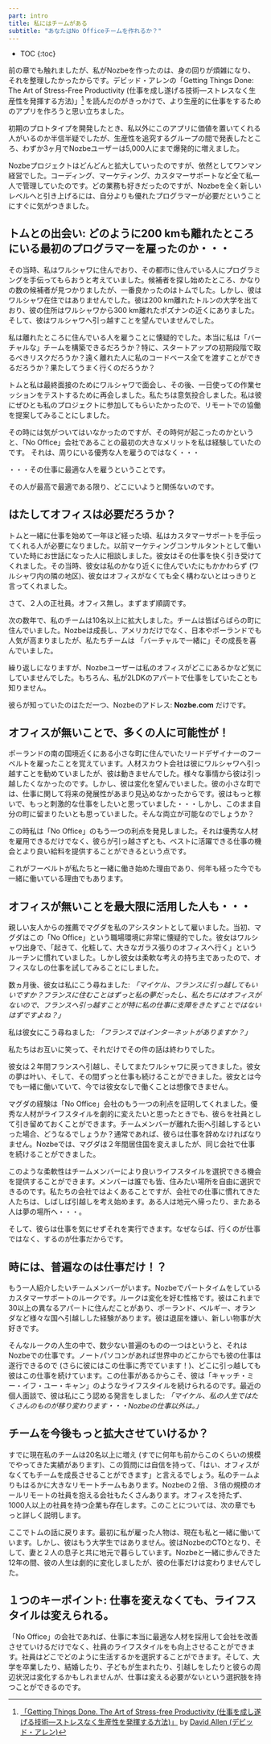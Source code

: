 ```yaml
---
part: intro
title: 私にはチームがある
subtitle: "あなたはNo Officeチームを作れるか？"
---
```


* TOC
{:toc}

前の章でも触れましたが、私がNozbeを作ったのは、身の回りが煩雑になり、それを整理したかったからです。デビッド・アレンの「Getting Things Done: The Art of Stress-Free Productivity (仕事を成し遂げる技術―ストレスなく生産性を発揮する方法)」[^1] を読んだのがきっかけで、より生産的に仕事をするためのアプリを作ろうと思い立ちました。

初期のプロトタイプを開発したとき、私以外にこのアプリに価値を置いてくれる人がいるのか半信半疑でしたが、生産性を追究するグループの間で発表したところ、わずか3ヶ月でNozbeユーザーは5,000人にまで爆発的に増えました。 

Nozbeプロジェクトはどんどんと拡大していったのですが、依然としてワンマン経営でした。コーディング、マーケティング、カスタマーサポートなど全て私一人で管理していたのです。どの業務も好きだったのですが、Nozbeを全く新しいレベルへと引き上げるには、自分よりも優れたプログラマーが必要だということにすぐに気がつきました。

## トムとの出会い: どのように200 kmも離れたところにいる最初のプログラマーを雇ったのか・・・

その当時、私はワルシャワに住んでおり、その都市に住んでいる人にプログラミングを手伝ってもらおうと考えていました。候補者を探し始めたところ、かなりの数の候補者が見つかりましたが、一番良かったのはトムでした。しかし、彼はワルシャワ在住ではありませんでした。彼は200 km離れたトルンの大学を出ており、彼の住所はワルシャワから300 km離れたポズナンの近くにありました。そして、彼はワルシャワへ引っ越すことを望んでいませんでした。

私は離れたところに住んでいる人を雇うことに懐疑的でした。本当に私は「バーチャルな」チームを構築できるだろうか？特に、スタートアップの初期段階で取るべきリスクだろうか？遠く離れた人に私のコードベース全てを渡すことができるだろうか？果たしてうまく行くのだろうか？

トムと私は最終面接のためにワルシャワで面会し、その後、一日使っての作業セッションをテストするために再会しました。私たちは意気投合しました。私は彼にぜひとも私のプロジェクトに参加してもらいたかったので、リモートでの協働を提案してみることにしました。

その時には気がついてはいなかったのですが、その時何が起こったのかというと、「No Office」会社であることの最初の大きなメリットを私は経験していたのです。 それは、周りにいる優秀な人を雇うのではなく・・・

・・・その仕事に最適な人を雇うということです。

その人が最高で最適である限り、どこにいようと関係ないのです。

## はたしてオフィスは必要だろうか？

トムと一緒に仕事を始めて一年ほど経った頃、私はカスタマーサポートを手伝ってくれる人が必要になりました。以前マーケティングコンサルタントとして働いていた時にお世話になった人に相談しました。彼女はその仕事を快く引き受けてくれました。その当時、彼女は私のかなり近くに住んでいたにもかかわらず (ワルシャワ内の隣の地区)、彼女はオフィスがなくても全く構わないとはっきりと言ってくれました。

さて、２人の正社員。オフィス無し。まずまず順調です。

次の数年で、私のチームは10名以上に拡大しました。チームは皆ばらばらの町に住んでいました。Nozbeは成長し、アメリカだけでなく、日本やポーランドでも人気が高まりましたが、私たちチームは 「バーチャルで一緒に」その成長を喜んでいました。

繰り返しになりますが、Nozbeユーザーは私のオフィスがどこにあるかなど気にしていませんでした。もちろん、私が2LDKのアパートで仕事をしていたことも知りません。

彼らが知っていたのはただ一つ、Nozbeのアドレス: **Nozbe.com** だけです。

## オフィスが無いことで、多くの人に可能性が！

ポーランドの南の国境近くにある小さな町に住んでいたリードデザイナーのフーベルトを雇ったことを覚えています。人材スカウト会社は彼にワルシャワへ引っ越すことを勧めていましたが、彼は動きませんでした。様々な事情から彼は引っ越したくなかったのです。しかし、彼は変化を望んでいました。彼の小さな町では、仕事に関して将来の発展性があまり見込めなかったからです。彼はもっと稼いで、もっと刺激的な仕事をしたいと思っていました・・・しかし、このまま自分の町に留まりたいとも思っていました。そんな両立が可能なのでしょうか？

この時私は「No Office」のもう一つの利点を発見しました。それは優秀な人材を雇用できるだけでなく、彼らが引っ越さずとも、ベストに活躍できる仕事の機会とより良い給料を提供することができるという点です。 

これがフーベルトが私たちと一緒に働き始めた理由であり、何年も経った今でも一緒に働いている理由でもあります。

## オフィスが無いことを最大限に活用した人も・・・

親しい友人からの推薦でマグダを私のアシスタントとして雇いました。当初、マグダはこの「No Office」という職場環境に非常に懐疑的でした。彼女はワルシャワ出身で、「起きて、化粧して、大きなガラス張りのオフィスへ行く」というルーチンに慣れていました。しかし彼女は柔軟な考えの持ち主であったので、オフィスなしの仕事を試してみることにしました。

数ヵ月後、彼女は私にこう尋ねました: *「マイケル、フランスに引っ越してもいいですか？フランスに住むことはずっと私の夢だったし、私たちにはオフィスがないので、フランスへ引っ越すことが特に私の仕事に支障をきたすことではないはずですよね？」*

私は彼女にこう尋ねました: *「フランスではインターネットがありますか？」*

私たちはお互いに笑って、それだけでその件の話は終わりでした。

彼女は２年間フランスへ引越し、そしてまたワルシャワに戻ってきました。彼女の夢は叶い、そして、その間ずっと仕事も続けることができました。彼女とは今でも一緒に働いていて、今では彼女なしで働くことは想像できません。

マグダの経験は「No Office」会社のもう一つの利点を証明してくれました。優秀な人材がライフスタイルを劇的に変えたいと思ったときでも、彼らを社員として引き留めておくことができます。チームメンバーが離れた街へ引越しするといった場合、どうなるでしょうか？通常であれば、彼らは仕事を辞めなければなりません。Nozbeでは、マグダは２年間居住国を変えましたが、同じ会社で仕事を続けることができました。

このような柔軟性はチームメンバーにより良いライフスタイルを選択できる機会を提供することができます。メンバーは誰でも皆、住みたい場所を自由に選択できるのです。私たちの会社ではよくあることですが、会社での仕事に慣れてきた人たちは、しばしば引越しを考え始めます。ある人は地元へ帰ったり、またある人は夢の場所へ・・・。

そして、彼らは仕事を気にせずそれを実行できます。なぜならば、行くのが仕事ではなく、するのが仕事だからです。

## 時には、普遍なのは仕事だけ！？

もう一人紹介したいチームメンバーがいます。Nozbeでパートタイムをしているカスタマーサポートのルークです。ルークは変化を好む性格です。彼はこれまで30以上の異なるアパートに住んだことがあり、ポーランド、ベルギー、オランダなど様々な国へ引越しした経験があります。彼は退屈を嫌い、新しい物事が大好きです。

そんなルークの人生の中で、数少ない普遍のものの一つはというと、それはNozbeでの仕事です。ノートパソコンがあれば世界中のどこからでも彼の仕事は遂行できるので (さらに彼にはこの仕事に秀でています！)、どこに引っ越しても彼はこの仕事を続けています。この仕事があるからこそ、彼は「キャッチ・ミー・イフ・ユー・キャン」のようなライフスタイルを続けられるのです。最近の個人面談で、彼は私にこう認める発言をしました: *「マイケル、私の人生ではたくさんのものが移り変わります・・・Nozbeの仕事以外は。」*

## チームを今後もっと拡大させていけるか？

すでに現在私のチームは20名以上に増え (すでに何年も前からこのくらいの規模でやってきた実績があります)、この質問には自信を持って、「はい、オフィスがなくてもチームを成長させることができます」と言えるでしょう。私のチームよりもはるかに大きなリモートチームもあります。Nozbeの２倍、３倍の規模のオールリモートの社員を抱える会社もたくさんあります。オフィスを持たず、1000人以上の社員を持つ企業も存在します。このことについては、次の章でもっと詳しく説明します。

ここでトムの話に戻ります。最初に私が雇った人物は、現在も私と一緒に働いています。しかし、彼はもう大学生ではありません。彼はNozbeのCTOとなり、そして、妻と２人の息子と共に地元で暮らしています。Nozbeと一緒に歩んできた12年の間、彼の人生は劇的に変化しましたが、彼の仕事だけは変わりませんでした。

## １つのキーポイント: 仕事を変えなくても、ライフスタイルは変えられる。

「No Office」の会社であれば、仕事に本当に最適な人材を採用して会社を改善させていけるだけでなく、社員のライフスタイルをも向上させることができます。社員はどこでどのように生活するかを選択することができます。そして、大学を卒業したり、結婚したり、子どもが生まれたり、引越しをしたりと彼らの周辺状況は変化するかもしれませんが、仕事は変える必要がないという選択肢を持つことができるのです。

[^1]: [「Getting Things Done. The Art of Stress-free Productivity (仕事を成し遂げる技術―ストレスなく生産性を発揮する方法)」](https://gettingthingsdone.com) by [David Allen (デビッド・アレン)](https://sliwinski.com/david-allen-on-getting-things-done-in-2011-in/)
